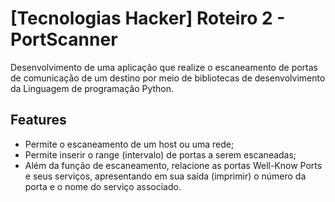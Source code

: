 # [Tecnologias Hacker] Roteiro 2 - PortScanner

Desenvolvimento de uma aplicação que realize o escaneamento de portas de comunicação de um destino por meio de bibliotecas de desenvolvimento da Linguagem de programação Python.

## Features

- Permite o escaneamento de um host ou uma rede;
- Permite inserir o range (intervalo) de portas a serem escaneadas;
- Além da função de escaneamento, relacione as portas Well-Know Ports e seus serviços, apresentando em sua saída (imprimir)
o número da porta e o nome do serviço associado.

